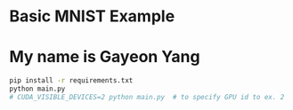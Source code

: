 # Basic MNIST Example
# My name is Gayeon Yang
```bash
pip install -r requirements.txt
python main.py
# CUDA_VISIBLE_DEVICES=2 python main.py  # to specify GPU id to ex. 2
```
